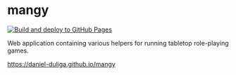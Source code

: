 # mangy

[![Build and deploy to GitHub Pages](https://github.com/daniel-duliga/mangy/actions/workflows/deploy-to-gh-pages.yml/badge.svg)](https://github.com/daniel-duliga/mangy/actions/workflows/deploy-to-gh-pages.yml)

Web application containing various helpers for running tabletop role-playing games.

https://daniel-duliga.github.io/mangy
